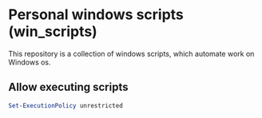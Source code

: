 # Personal windows scripts (win_scripts)
This repository is a collection of windows scripts, which automate work on Windows os. 

## Allow executing scripts
```powershell
Set-ExecutionPolicy unrestricted
```
